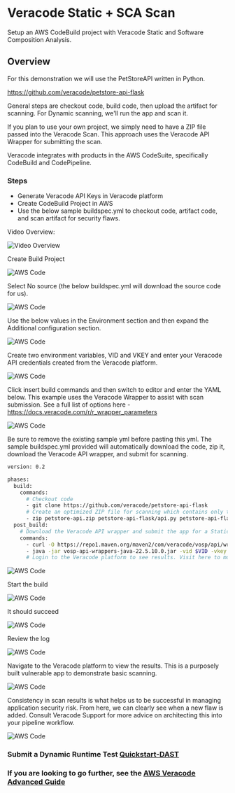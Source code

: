 # Veracode Static + SCA Scan

Setup an AWS CodeBuild project with Veracode Static and Software Composition Analysis.

## Overview

For this demonstration we will use the PetStoreAPI written in Python.  

https://github.com/veracode/petstore-api-flask

General steps are checkout code, build code, then upload the artifact for scanning.  For Dynamic scanning, we'll run the app and scan it.

If you plan to use your own project, we simply need to have a ZIP file passed into the Veracode Scan.
This approach uses the Veracode API Wrapper for submitting the scan.  

Veracode integrates with products in the AWS CodeSuite, specifically CodeBuild and CodePipeline.

### Steps
* Generate Veracode API Keys in Veracode platform
* Create CodeBuild Project in AWS
* Use the below sample buildspec.yml to checkout code, artifact code, and scan artifact for security flaws.

Video Overview:

![[Video Overview](videos/AWS_Veracode_SAST_SCA.png)](https://ezwp.tv/V8ajQ9dl)

Create Build Project

![AWS Code](images/1-QuickStart.png)

Select No source (the below buildspec.yml will download the source code for us).

![AWS Code](images/2-QuickStart.png)

Use the below values in the Environment section and then expand the Additional configuration section.

![AWS Code](images/3-QuickStart.png)

Create two environment variables, VID and VKEY and enter your Veracode API credentials created from the Veracode platform.

![AWS Code](images/4-QuickStart.png)

Click insert build commands and then switch to editor and enter the YAML below.  This example uses the Veracode Wrapper to assist with scan submission. See a full list of options here - https://docs.veracode.com/r/r_wrapper_parameters


![AWS Code](images/5-QuickStart.png)

Be sure to remove the existing sample yml before pasting this yml. The sample buildspec.yml provided will automatically download the code, zip it, download the Veracode API wrapper, and submit for scanning.

```bash
version: 0.2

phases:
  build:
    commands:
      # Checkout code
      - git clone https://github.com/veracode/petstore-api-flask
      # Create an optimized ZIP file for scanning which contains only the files we need
      - zip petstore-api.zip petstore-api-flask/api.py petstore-api-flask/requirements.txt
  post_build:
    # Download the Veracode API wrapper and submit the app for a Static Policy + SCA scan
    commands:
      - curl -O https://repo1.maven.org/maven2/com/veracode/vosp/api/wrappers/vosp-api-wrappers-java/22.5.10.0/vosp-api-wrappers-java-22.5.10.0.jar
      - java -jar vosp-api-wrappers-java-22.5.10.0.jar -vid $VID -vkey $VKEY -appname AWSCodeBuild-PetStoreAPIv4 -action UploadAndScan -createprofile true -criticality Medium -version $CODEBUILD_BUILD_ID -filepath petstore-api.zip
      # Login to the Veracode platform to see results. Visit here to more options - https://docs.veracode.com/r/r_wrapper_parameters
```



![AWS Code](images/6-QuickStart.png)

Start the build

![AWS Code](images/7-QuickStart.png)

It should succeed

![AWS Code](images/8-QuickStart.png)

Review the log

![AWS Code](images/9-QuickStart.png)

Navigate to the Veracode platform to view the results.  This is a purposely built vulnerable app to demonstrate basic scanning.

![AWS Code](images/10-QuickStart.png)

Consistency in scan results is what helps us to be successful in managing application security risk.  From here, we can clearly see when a new flaw is added. Consult Veracode Support for more advice on architecting this into your pipeline workflow.

![AWS Code](images/11-QuickStart.png)


### Submit a Dynamic Runtime Test [Quickstart-DAST](/QuickStart-DAST)

### If you are looking to go further, see the [AWS Veracode Advanced Guide](/Advanced)